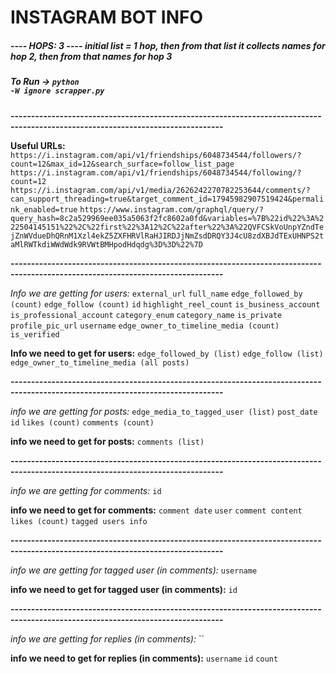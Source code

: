 # INSTAGRAM BOT INFO

##### ---- HOPS: 3 ---- initial list = 1 hop, then from that list it collects names for hop 2, then from that names for hop 3

##### To Run -> <code>python -W ignore scrapper.py</code>

**--------------------------------------------------------------------------------------------------------------------------------**

**Useful URLs:**
`https://i.instagram.com/api/v1/friendships/6048734544/followers/?count=12&max_id=12&search_surface=follow_list_page`
`https://i.instagram.com/api/v1/friendships/6048734544/following/?count=12`
`https://i.instagram.com/api/v1/media/2626242270782253644/comments/?can_support_threading=true&target_comment_id=17945982907519424&permalink_enabled=true`
`https://www.instagram.com/graphql/query/?query_hash=8c2a529969ee035a5063f2fc8602a0fd&variables=%7B%22id%22%3A%222504145151%22%2C%22first%22%3A12%2C%22after%22%3A%22QVFCSkVoUnpYZndTejZnWVdueDhQRnM1Xzl4ekZ5ZXFHRVlRaHJIRDJjNmZsdDRQY3J4cU8zdXBJdTExUHNPS2taMlRWTkdiWWdWdk9RVWtBMHpodHdqdg%3D%3D%22%7D`

**--------------------------------------------------------------------------------------------------------------------------------**

*Info we are getting for users:*
`external_url`
`full_name`
`edge_followed_by (count)`
`edge_follow (count)`
`id`
`highlight_reel_count`
`is_business_account`
`is_professional_account`
`category_enum`
`category_name`
`is_private`
`profile_pic_url`
`username`
`edge_owner_to_timeline_media (count)`
`is_verified`

**Info we need to get for users:**
`edge_followed_by (list)`
`edge_follow (list)`
`edge_owner_to_timeline_media (all posts)`

**--------------------------------------------------------------------------------------------------------------------------------**

*info we are getting for posts:*
`edge_media_to_tagged_user (list)`
`post_date`
`id`
`likes (count)`
`comments (count)`

**info we need to get for posts:**
`comments (list)`

**--------------------------------------------------------------------------------------------------------------------------------**

*info we are getting for comments:*
`id`

**info we need to get for comments:**
`comment date`
`user`
`comment content`
`likes (count)`
`tagged users info`

**--------------------------------------------------------------------------------------------------------------------------------**

*info we are getting for tagged user (in comments):*
`username`

**info we need to get for tagged user (in comments):**
`id`

**--------------------------------------------------------------------------------------------------------------------------------**

*info we are getting for replies (in comments):*
``

**info we need to get for replies (in comments):**
`username`
`id`
`count`
